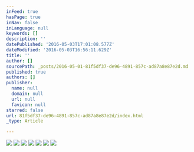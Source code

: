 ```yaml
---
inFeed: true
hasPage: true
inNav: false
inLanguage: null
keywords: []
description: ''
datePublished: '2016-05-03T17:01:08.577Z'
dateModified: '2016-05-03T16:56:11.629Z'
title: ''
author: []
sourcePath: _posts/2016-05-01-81f5df37-de96-4891-857c-ad87a8e87e2d.md
published: true
authors: []
publisher:
  name: null
  domain: null
  url: null
  favicon: null
starred: false
url: 81f5df37-de96-4891-857c-ad87a8e87e2d/index.html
_type: Article

---
```

![](https://the-grid-user-content.s3-us-west-2.amazonaws.com/5edcb96e-7ac2-4c4e-9988-d8c773aff780.jpg)
![](https://the-grid-user-content.s3-us-west-2.amazonaws.com/3d9b1a9f-2ff5-4e28-bc02-697642067a20.jpg)
![](https://the-grid-user-content.s3-us-west-2.amazonaws.com/6abc6b05-667c-48d5-98f5-5b9b0f09c9e7.jpg)
![](https://the-grid-user-content.s3-us-west-2.amazonaws.com/39f9f548-3a6f-46ee-8a61-ca7ec1e680a8.jpg)
![](https://the-grid-user-content.s3-us-west-2.amazonaws.com/732794cb-1851-42a8-8994-85eb7a56223a.jpg)
![](https://the-grid-user-content.s3-us-west-2.amazonaws.com/238cc596-822f-4951-8c54-1d07b36d7e8b.jpg)
![](https://the-grid-user-content.s3-us-west-2.amazonaws.com/82c3835c-9356-4c21-8d49-3522ffcb0194.jpg)